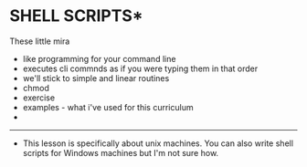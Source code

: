 # SHELL SCRIPTS* 
These little mira

- like programming for your command line
- executes cli commnds as if you were typing them in that order
- we'll stick to simple and linear routines
- chmod
- exercise
- examples - what i've used for this curriculum
- 





---
* This lesson is specifically about unix machines.  You can also write shell scripts for Windows machines but I'm not sure how.

